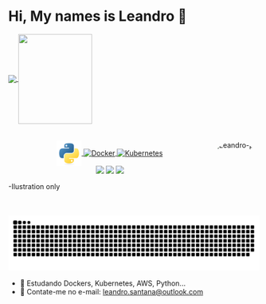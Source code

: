 
<h1> Hi, My names is Leandro  👋 </h1>

<div>
  <a href="https://github.com/ldrssantana">
  <img height="180em"   align="center" src="https://github-readme-stats.vercel.app/api?username=ldrssantana&show_icons=true&theme=react&include_all_commits=true&count_private=true"/>
 <!-- <img height="180em"  align="center" src="https://github-readme-stats.vercel.app/api/top-langs/?username=LDRSSANTANA&layout=compact&langs_count=7&theme=react" /> -->

  <img align="center" width="148" height="180" src="https://media1.tenor.com/images/68e8337fb4eb7e40645d832c64762a8b/tenor.gif?itemid=19443613">
</div>
 <br>
<div  align="center"> 
  <div style="display: inline_block"><br>
  <img align="center" alt="Python" height="50" width="50" src="https://raw.githubusercontent.com/devicons/devicon/master/icons/python/python-original.svg">
  <img align="center" alt="Docker" height="50" width="50" src="https://cdn.jsdelivr.net/gh/devicons/devicon/icons/docker/docker-original-wordmark.svg">
  <img align="center" alt="Kubernetes" height="50" width="50" src="https://cdn.jsdelivr.net/gh/devicons/devicon/icons/kubernetes/kubernetes-plain.svg">
  <img align="right" alt="Leandro-pic" height="150" style="border-radius:50px;" src="https://cdn.discordapp.com/attachments/632834230040133642/1109665040585457695/Instasize_Image_Resizer_-_Twitter_Profile_Photo.jpg">
</div>
 <a href="https://www.instagram.com/ldrssantana/" target="_blank"><img src="https://img.shields.io/badge/-Instagram-%23E4405F?style=for-the-badge&logo=instagram&logoColor=white" target="_blank"></a>
  <a href="https://www.linkedin.com/in/leandro-santana-46045711b/" target="_blank"><img src="https://img.shields.io/badge/-LinkedIn-%230077B5?style=for-the-badge&logo=linkedin&logoColor=white" target="_blank"></a>
    <a href = "mailto:leandro.santana@outlook.com"><img src="https://img.shields.io/badge/Microsoft_Outlook-0078D4?style=for-the-badge&logo=microsoft-outlook&logoColor=white"target="_blank"></a> </div>
  

-Ilustration only
 <picture>
  <source
    media="(prefers-color-scheme: dark)"
    srcset="
      https://raw.githubusercontent.com/platane/snk/output/github-contribution-grid-snake-dark.svg"/>
  <source
    media="(prefers-color-scheme: light)"
    srcset="
      https://raw.githubusercontent.com/platane/snk/output/github-contribution-grid-snake.svg
    "
  />
  <img
    alt="github contribution grid snake animation"
    src="https://raw.githubusercontent.com/platane/snk/output/github-contribution-grid-snake.svg"
  />
</picture>
   
 
- 🌱 Estudando Dockers, Kubernetes, AWS, Python...
- 💬 Contate-me no e-mail: leandro.santana@outlook.com

